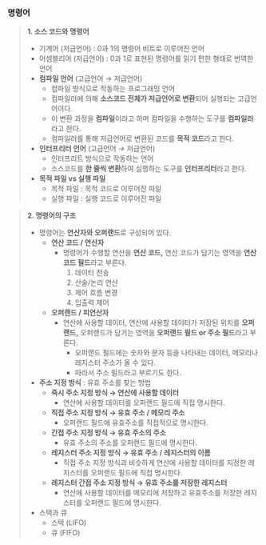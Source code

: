 ### **명령어**

> **1. 소스 코드와 명령어**
> 
> - 기계어 (저급언어) : 0과 1의 명령어 비트로 이루어진 언어
> - 어셈블리어 (저급언어) : 0과 1로 표현된 명령어를 읽기 편한 형태로 번역한 언어
> - **컴파일 언어** (고급언어 → 저급언어)
>     - 컴파일 방식으로 작동하는 프로그래밍 언어
>     - 컴파일러에 의해 **소스코드 전체가 저급언어로 변환**되어 실행되는 고급언어이다.
>     - 이 변환 과정을 **컴파일**이라고 하며 컴파일을 수행하는 도구를 **컴파일러**라고 한다.
>     - 컴파일러를 통해 저급언어로 변환된 코드를 **목적 코드**라고 한다.
> - **인터프리터 언어** (고급언어 → 저급언어)
>     - 인터프리트 방식으로 작동하는 언어
>     - 소스코드를 **한 줄씩 변환**하여 실행하는 도구를 **인터프리터**라고 한다.
> - **목적 파일 vs 실행 파일**
>     - 목적 파일 : 목적 코드로 이루어진 파일
>     - 실행 파일 : 실행 코드로 이루어진 파일

> **2. 명령어의 구조**
> 
> - 명령어는 **연산자와 오퍼랜드**로 구성되어 있다.
>     - **연산 코드 / 연산자** 
>         - 명령어가 수행할 연산을 **연산 코드,** 연산 코드가 담기는 영역을 **연산 코드 필드**라고 부른다.
>             1. 데이터 전송
>             2. 산술/논리 연산
>             3. 제어 흐름 변경
>             4. 입출력 제어
>     - **오퍼랜드 / 피연산자** 
>         - 연산에 사용할 데이터, 연산에 사용할 데이터가 저장된 위치를 **오퍼랜드,** 오퍼랜드가 담기는 영역을 **오퍼랜드 필드 or 주소 필드**라고 부른다.
>             - 오퍼랜드 필드에는 숫자와 문자 등을 나타내는 데이터, 메모리나 레지스터 주소가 올 수 있다.
>             - 따라서 주소 필드라고 부르기도 한다.
> - **주소 지정 방식** : 유효 주소를 찾는 방법
>     - **즉시 주소 지정 방식 → 연산에 사용할 데이터**  
>         - 연산에 사용할 데이터를 오퍼랜드 필드에 직접 명시한다.
>     - **직접 주소 지정 방식 → 유효 주소 / 메모리 주소**
>         - 오퍼랜드 필드에 유효주소를 직접적으로 명시한다.
>     - **간접 주소 지정 방식 → 유효 주소의 주소** 
>         - 유효 주소의 주소를 오퍼랜드 필드에 명시한다.
>     - **레지스터 주소 지정 방식 → 유효 주소 / 레지스터의 이름**
>         - 직접 주소 지정 방식과 비슷하게 연산에 사용할 데이터를 지정한 레지스터를 오퍼랜드 필드에 직접 명시한다.
>     - **레지스터 간접 주소 지정 방식 → 유효 주소를 저장한 레지스터** 
>         - 연산에 사용할 데이터를 메모리에 저장하고 유효주소를 저장한 레지스터를 오퍼랜드 필드에 명시한다.
> - 스택과 큐
>     - 스택 (LIFO) 
>     - 큐 (FIFO)